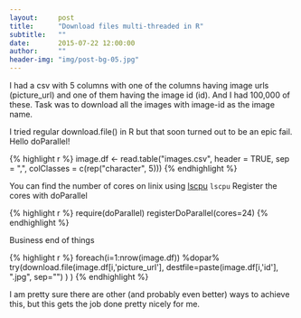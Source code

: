 ```yaml
---
layout:     post
title:      "Download files multi-threaded in R"
subtitle:   ""
date:       2015-07-22 12:00:00
author:     ""
header-img: "img/post-bg-05.jpg"
---
```


I had a csv with 5 columns with one of the columns having image urls (picture_url) and one of them having the image id (id).
And I had 100,000 of these.
Task was to download all the images with image-id as the image name.

I tried regular download.file() in R but that soon turned out to be an epic fail.
Hello doParallel!

{% highlight r %}
image.df <- read.table("images.csv", 
                      header = TRUE, 
                      sep = ",", 
                      colClasses = c(rep("character", 5)))
{% endhighlight %}

You can find the number of cores on linix using [lscpu](http://manpages.ubuntu.com/manpages/saucy/man1/lscpu.1.html) ```lscpu```
Register the cores with doParallel

{% highlight r %}
require(doParallel)
registerDoParallel(cores=24)
{% endhighlight %}

Business end of things

{% highlight r %}
foreach(i=1:nrow(image.df)) %dopar% try(download.file(image.df[i,'picture_url'], 
                                                      destfile=paste(image.df[i,'id'], 
                                                                    ".jpg", 
                                                                    sep="")
                                                      )
                                        )
{% endhighlight %}

I am pretty sure there are other (and probably even better) ways to achieve this, but this gets the job done pretty nicely for me.
